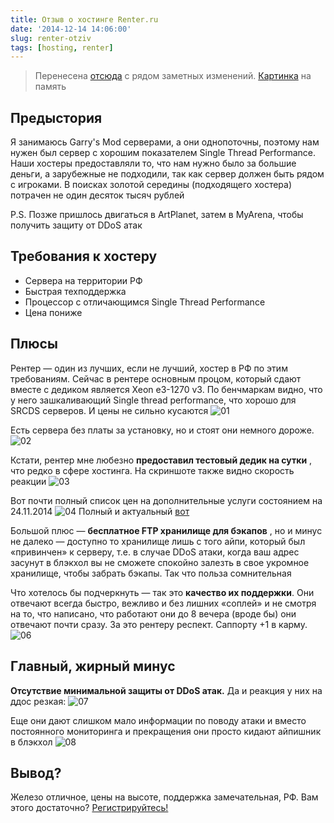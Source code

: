 ```yaml
---
title: Отзыв о хостинге Renter.ru
date: '2014-12-14 14:06:00'
slug: renter-otziv
tags: [hosting, renter]
---
```


> Перенесена [отсюда](https://amd-nick.me/otzyv-renter-ru-mini-obzor/) с рядом заметных изменений. [Картинка](http://dl4.joxi.net/drive/2018/07/08/0002/2400/174432/32/abf2035362.png) на память

## Предыстория

Я занимаюсь Garry's Mod серверами, а они однопоточны, поэтому нам нужен был сервер с хорошим показателем Single Thread Performance. Наши хостеры предоставляли то, что нам нужно было за большие деньги, а зарубежные не подходили, так как сервер должен быть рядом с игроками. В поисках золотой середины (подходящего хостера) потрачен не один десяток тысяч рублей

P.S. Позже пришлось двигаться в ArtPlanet, затем в MyArena, чтобы получить защиту от DDoS атак

## Требования к хостеру

- Сервера на территории РФ
- Быстрая техподдержка
- Процессор с отличающимся Single Thread Performance
- Цена пониже

## Плюсы

Рентер — один из лучших, если не лучший, хостер в РФ по этим требованиям. Сейчас в рентере основным процом, который сдают вместе с дедиком является Xeon e3-1270 v3. По бенчмаркам видно, что у него зашкаливающий Single thread performance, что хорошо для SRCDS серверов. И цены не сильно кусаются
 ![01](https://s3.amd-nick.me/2018/07/01.png)

Есть сервера без платы за установку, но и стоят они немного дороже.
 ![02](https://s3.amd-nick.me/2018/07/02.png)

Кстати, рентер мне любезно **предоставил тестовый дедик на сутки** , что редко в сфере хостинга. На скриншоте также видно скорость реакции
 ![03](https://s3.amd-nick.me/2018/07/03.jpg)

Вот почти полный список цен на дополнительные услуги состоянием на 24.11.2014
 ![04](https://s3.amd-nick.me/2018/07/04.png)
Полный и актуальный [вот](http://renter.ru/dopuslugi.html)

Большой плюс — **бесплатное FTP хранилище для бэкапов** , но и минус не далеко — доступно то хранилище лишь с того айпи, который был «привинчен» к серверу, т.е. в случае DDoS атаки, когда ваш адрес засунут в блэкхол вы не сможете спокойно залезть в свое укромное хранилище, чтобы забрать бэкапы. Так что польза сомнительная

Что хотелось бы подчеркнуть — так это **качество их поддержки**. Они отвечают всегда быстро, вежливо и без лишних «соплей» и не смотря на то, что написано, что работают они до 8 вечера (вроде бы) они отвечают почти сразу. За это рентеру респект. Саппорту +1 в карму.
 ![06](https://s3.amd-nick.me/2018/07/06.png)

## Главный, жирный минус

**Отсутствие минимальной защиты от DDoS атак.** Да и реакция у них на ддос резкая:
 ![07](https://s3.amd-nick.me/2018/07/07.png)

Еще они дают слишком мало информации по поводу атаки и вместо постоянного мониторинга и прекращения они просто кидают айпишник в блэкхол
 ![08](https://s3.amd-nick.me/2018/07/08.png)

## Вывод?

Железо отличное, цены на высоте, поддержка замечательная, РФ. Вам этого достаточно? [Регистрируйтесь!](https://renter.ru/?p=1351)
